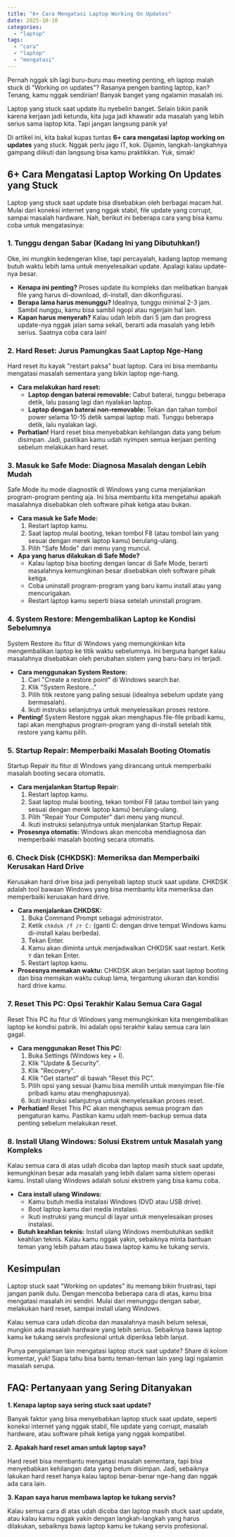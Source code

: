 ```yaml
---
title: "6+ Cara Mengatasi Laptop Working On Updates"
date: 2025-10-10
categories: 
  - "laptop"
tags: 
  - "cara"
  - "laptop"
  - "mengatasi"
---
```


Pernah nggak sih lagi buru-buru mau meeting penting, eh laptop malah stuck di "Working on updates"? Rasanya pengen banting laptop, kan? Tenang, kamu nggak sendirian! Banyak banget yang ngalamin masalah ini.

Laptop yang stuck saat update itu nyebelin banget. Selain bikin panik karena kerjaan jadi ketunda, kita juga jadi khawatir ada masalah yang lebih serius sama laptop kita. Tapi jangan langsung panik ya!

Di artikel ini, kita bakal kupas tuntas **6+ cara mengatasi laptop working on updates** yang stuck. Nggak perlu jago IT, kok. Dijamin, langkah-langkahnya gampang diikuti dan langsung bisa kamu praktikkan. Yuk, simak!

## 6+ Cara Mengatasi Laptop Working On Updates yang Stuck

Laptop yang stuck saat update bisa disebabkan oleh berbagai macam hal. Mulai dari koneksi internet yang nggak stabil, file update yang corrupt, sampai masalah hardware. Nah, berikut ini beberapa cara yang bisa kamu coba untuk mengatasinya:

### 1\. Tunggu dengan Sabar (Kadang Ini yang Dibutuhkan!)

Oke, ini mungkin kedengeran klise, tapi percayalah, kadang laptop memang butuh waktu lebih lama untuk menyelesaikan update. Apalagi kalau update-nya besar.

- **Kenapa ini penting?** Proses update itu kompleks dan melibatkan banyak file yang harus di-download, di-install, dan dikonfigurasi.
- **Berapa lama harus menunggu?** Idealnya, tunggu minimal 2-3 jam. Sambil nunggu, kamu bisa sambil ngopi atau ngerjain hal lain.
- **Kapan harus menyerah?** Kalau udah lebih dari 5 jam dan progress update-nya nggak jalan sama sekali, berarti ada masalah yang lebih serius. Saatnya coba cara lain!

### 2\. Hard Reset: Jurus Pamungkas Saat Laptop Nge-Hang

Hard reset itu kayak "restart paksa" buat laptop. Cara ini bisa membantu mengatasi masalah sementara yang bikin laptop nge-hang.

- **Cara melakukan hard reset:**
    - **Laptop dengan baterai removable:** Cabut baterai, tunggu beberapa detik, lalu pasang lagi dan nyalakan laptop.
    - **Laptop dengan baterai non-removable:** Tekan dan tahan tombol power selama 10-15 detik sampai laptop mati. Tunggu beberapa detik, lalu nyalakan lagi.
- **Perhatian!** Hard reset bisa menyebabkan kehilangan data yang belum disimpan. Jadi, pastikan kamu udah nyimpen semua kerjaan penting sebelum melakukan hard reset.

### 3\. Masuk ke Safe Mode: Diagnosa Masalah dengan Lebih Mudah

Safe Mode itu mode diagnostik di Windows yang cuma menjalankan program-program penting aja. Ini bisa membantu kita mengetahui apakah masalahnya disebabkan oleh software pihak ketiga atau bukan.

- **Cara masuk ke Safe Mode:**
    1. Restart laptop kamu.
    2. Saat laptop mulai booting, tekan tombol F8 (atau tombol lain yang sesuai dengan merek laptop kamu) berulang-ulang.
    3. Pilih "Safe Mode" dari menu yang muncul.
- **Apa yang harus dilakukan di Safe Mode?**
    - Kalau laptop bisa booting dengan lancar di Safe Mode, berarti masalahnya kemungkinan besar disebabkan oleh software pihak ketiga.
    - Coba uninstall program-program yang baru kamu install atau yang mencurigakan.
    - Restart laptop kamu seperti biasa setelah uninstall program.

### 4\. System Restore: Mengembalikan Laptop ke Kondisi Sebelumnya

System Restore itu fitur di Windows yang memungkinkan kita mengembalikan laptop ke titik waktu sebelumnya. Ini berguna banget kalau masalahnya disebabkan oleh perubahan sistem yang baru-baru ini terjadi.

- **Cara menggunakan System Restore:**
    1. Cari "Create a restore point" di Windows search bar.
    2. Klik "System Restore..."
    3. Pilih titik restore yang paling sesuai (idealnya sebelum update yang bermasalah).
    4. Ikuti instruksi selanjutnya untuk menyelesaikan proses restore.
- **Penting!** System Restore nggak akan menghapus file-file pribadi kamu, tapi akan menghapus program-program yang di-install setelah titik restore yang kamu pilih.

### 5\. Startup Repair: Memperbaiki Masalah Booting Otomatis

Startup Repair itu fitur di Windows yang dirancang untuk memperbaiki masalah booting secara otomatis.

- **Cara menjalankan Startup Repair:**
    1. Restart laptop kamu.
    2. Saat laptop mulai booting, tekan tombol F8 (atau tombol lain yang sesuai dengan merek laptop kamu) berulang-ulang.
    3. Pilih "Repair Your Computer" dari menu yang muncul.
    4. Ikuti instruksi selanjutnya untuk menjalankan Startup Repair.
- **Prosesnya otomatis:** Windows akan mencoba mendiagnosa dan memperbaiki masalah booting secara otomatis.

### 6\. Check Disk (CHKDSK): Memeriksa dan Memperbaiki Kerusakan Hard Drive

Kerusakan hard drive bisa jadi penyebab laptop stuck saat update. CHKDSK adalah tool bawaan Windows yang bisa membantu kita memeriksa dan memperbaiki kerusakan hard drive.

- **Cara menjalankan CHKDSK:**
    1. Buka Command Prompt sebagai administrator.
    2. Ketik `chkdsk /f /r C:` (ganti C: dengan drive tempat Windows kamu di-install kalau berbeda).
    3. Tekan Enter.
    4. Kamu akan diminta untuk menjadwalkan CHKDSK saat restart. Ketik `Y` dan tekan Enter.
    5. Restart laptop kamu.
- **Prosesnya memakan waktu:** CHKDSK akan berjalan saat laptop booting dan bisa memakan waktu cukup lama, tergantung ukuran dan kondisi hard drive kamu.

### 7\. Reset This PC: Opsi Terakhir Kalau Semua Cara Gagal

Reset This PC itu fitur di Windows yang memungkinkan kita mengembalikan laptop ke kondisi pabrik. Ini adalah opsi terakhir kalau semua cara lain gagal.

- **Cara menggunakan Reset This PC:**
    1. Buka Settings (Windows key + I).
    2. Klik "Update & Security".
    3. Klik "Recovery".
    4. Klik "Get started" di bawah "Reset this PC".
    5. Pilih opsi yang sesuai (kamu bisa memilih untuk menyimpan file-file pribadi kamu atau menghapusnya).
    6. Ikuti instruksi selanjutnya untuk menyelesaikan proses reset.
- **Perhatian!** Reset This PC akan menghapus semua program dan pengaturan kamu. Pastikan kamu udah mem-backup semua data penting sebelum melakukan reset.

### 8\. Install Ulang Windows: Solusi Ekstrem untuk Masalah yang Kompleks

Kalau semua cara di atas udah dicoba dan laptop masih stuck saat update, kemungkinan besar ada masalah yang lebih dalam sama sistem operasi kamu. Install ulang Windows adalah solusi ekstrem yang bisa kamu coba.

- **Cara install ulang Windows:**
    - Kamu butuh media instalasi Windows (DVD atau USB drive).
    - Boot laptop kamu dari media instalasi.
    - Ikuti instruksi yang muncul di layar untuk menyelesaikan proses instalasi.
- **Butuh keahlian teknis:** Install ulang Windows membutuhkan sedikit keahlian teknis. Kalau kamu nggak yakin, sebaiknya minta bantuan teman yang lebih paham atau bawa laptop kamu ke tukang servis.

## Kesimpulan

Laptop stuck saat "Working on updates" itu memang bikin frustrasi, tapi jangan panik dulu. Dengan mencoba beberapa cara di atas, kamu bisa mengatasi masalah ini sendiri. Mulai dari menunggu dengan sabar, melakukan hard reset, sampai install ulang Windows.

Kalau semua cara udah dicoba dan masalahnya masih belum selesai, mungkin ada masalah hardware yang lebih serius. Sebaiknya bawa laptop kamu ke tukang servis profesional untuk diperiksa lebih lanjut.

Punya pengalaman lain mengatasi laptop stuck saat update? Share di kolom komentar, yuk! Siapa tahu bisa bantu teman-teman lain yang lagi ngalamin masalah serupa.

## FAQ: Pertanyaan yang Sering Ditanyakan

**1\. Kenapa laptop saya sering stuck saat update?**

Banyak faktor yang bisa menyebabkan laptop stuck saat update, seperti koneksi internet yang nggak stabil, file update yang corrupt, masalah hardware, atau software pihak ketiga yang nggak kompatibel.

**2\. Apakah hard reset aman untuk laptop saya?**

Hard reset bisa membantu mengatasi masalah sementara, tapi bisa menyebabkan kehilangan data yang belum disimpan. Jadi, sebaiknya lakukan hard reset hanya kalau laptop benar-benar nge-hang dan nggak ada cara lain.

**3\. Kapan saya harus membawa laptop ke tukang servis?**

Kalau semua cara di atas udah dicoba dan laptop masih stuck saat update, atau kalau kamu nggak yakin dengan langkah-langkah yang harus dilakukan, sebaiknya bawa laptop kamu ke tukang servis profesional.
